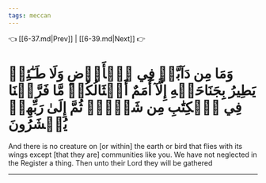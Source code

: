```yaml
---
tags: meccan
---
```


👈 [[6-37.md|Prev]] | [[6-39.md|Next]] 👉

# وَمَا مِن دَآبَّةٖ فِي ٱلۡأَرۡضِ وَلَا طَـٰٓئِرٖ يَطِيرُ بِجَنَاحَيۡهِ إِلَّآ أُمَمٌ أَمۡثَالُكُمۚ مَّا فَرَّطۡنَا فِي ٱلۡكِتَٰبِ مِن شَيۡءٖۚ ثُمَّ إِلَىٰ رَبِّهِمۡ يُحۡشَرُونَ

And there is no creature on [or within] the earth or bird that flies with its wings except [that they are] communities like you. We have not neglected in the Register a thing. Then unto their Lord they will be gathered

---

